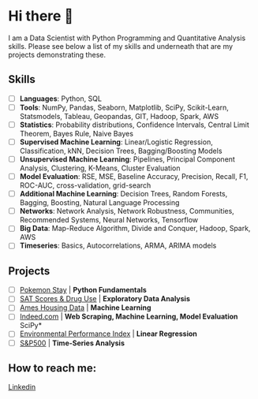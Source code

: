 # Hi there 👋

I am a Data Scientist with Python Programming and Quantitative Analysis skills. Please see below a list of my skills and underneath that are my projects demonstrating these.

## Skills

- [ ] **Languages**: Python, SQL
- [ ] **Tools**: NumPy, Pandas, Seaborn, Matplotlib, SciPy, Scikit-Learn, Statsmodels, Tableau, Geopandas, GIT, Hadoop, Spark, AWS 
- [ ] **Statistics**: Probability distributions, Confidence Intervals, Central Limit Theorem, Bayes Rule, Naive Bayes
- [ ] **Supervised Machine Learning**: Linear/Logistic Regression, Classification, kNN, Decision Trees, Bagging/Boosting Models
- [ ] **Unsupervised Machine Learning**: Pipelines, Principal Component Analysis, Clustering, K-Means, Cluster Evaluation
- [ ] **Model Evaluation**: RSE, MSE, Baseline Accuracy, Precision, Recall, F1, ROC-AUC, cross-validation, grid-search
- [ ] **Additional Machine Learning**: Decision Trees, Random Forests, Bagging, Boosting, Natural Language Processing
- [ ] **Networks**: Network Analysis, Network Robustness, Communities, Recommended Systems, Neural Networks, Tensorflow
- [ ] **Big Data**: Map-Reduce Algorithm, Divide and Conquer, Hadoop, Spark, AWS
- [ ] **Timeseries**: Basics, Autocorrelations, ARMA, ARIMA models

## Projects

- [ ] [Pokemon Stay](https://github.com/Marc-Lodge/Pokemon_Stay) | **Python Fundamentals** 
- [ ] [SAT Scores & Drug Use](https://github.com/Marc-Lodge/SAT_Scores) | **Exploratory Data Analysis** 
- [ ] [Ames Housing Data](https://github.com/Marc-Lodge/Ames) | **Machine Learning** 
- [ ] [Indeed.com](https://github.com/Marc-Lodge/Indeed) | **Web Scraping, Machine Learning, Model Evaluation** SciPy*
- [ ] [Environmental Performance Index](https://github.com/Marc-Lodge/Environmental_Performance_Index) | **Linear Regression** 
- [ ] [S&P500](https://github.com/Marc-Lodge/SPY) | **Time-Series Analysis** 

## How to reach me:
[Linkedin](www.linkedin.com/in/marc-lodge)

<!--

**Lodgimus/Lodgimus** is a ✨ _special_ ✨ repository because its `README.md` (this file) appears on your GitHub profile.

Here are some ideas to get you started:

- 🔭 I’m currently working on ...
- 🌱 I’m currently learning ...
- 👯 I’m looking to collaborate on ...
- 🤔 I’m looking for help with ...
- 💬 Ask me about ...
- 📫 How to reach me: ...
- 😄 Pronouns: ...
- ⚡ Fun fact: ...

-->
